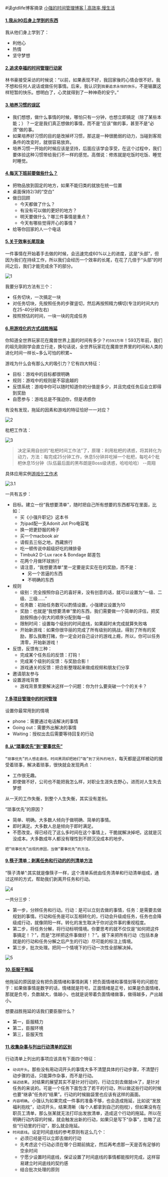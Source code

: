 #读gtdlife博客摘录
[小强的时间管理博客 | 高效率,慢生活](http://www.gtdlife.com/)

#### [1.我从90后身上学到的东西][1]

我从他们身上学到了：

* 利他心
* 热情
* 坚守梦想

#### [2.追求幸福的时间管理行动家][2]

林书豪接受采访的时候说：“以前，如果表现不好，我回家後的心情会很不好。我不想和任何人说话或做任何事情。后来，我认识到`我要追求永恒的快乐`，不是输赢这样短暂的快乐。想明白了，心灵就得到了一种神奇的安宁。”

#### [3.培养习惯的误区][3]

* 我们想想，做什么事情的时候，哪怕只有一分钟，也想立即搞定（除了某些本能；）？一定是我们真正想做的事情，而不是“应该”做的事，甚至不是“必须”做的事。
* 如果培养好习惯的目的是改掉坏习惯，那这是一种很脆弱的动力，当碰到客观条件的改变时，就很容易放弃。
* 培养习惯一开始的时候应该是坚持，后面应该学会享受，在这个过程中，我们要体验这种习惯带给我们不一样的感觉。高僧说：修炼就是吃饭时吃饭、睡觉时睡觉。

#### [4.每天下班前要做些什么？][4]

* 把物品放到固定的地方，如果不能归类的就放在统一位置
* 桌面保持2/3的“空白”
* 做日回顾
  * 今天都做了什么？
  * 有没有可以做的更好的地方？
  * 明天要做什么？哪三件事情是重点？
  * 今天有哪些觉得开心的事情？
* 给等你回家的人一个电话

#### [5.关于效率长尾现象][5]

一件事情在开始着手去做的时候，会迅速完成60%以上的进度，这是“头部”，但因为我们在持续工作，所以我们会经历一个效率的长尾，在花了几倍于“头部”的时间之后，我们才能完成余下的部分。

![1](http://www.gtdlife.com/wp-content/uploads/2012/10/image-1.jpg)

我要分享的方法有三个：

* 任务切块，一次搞定一块
* 对任务切块，先按照任务的步骤竖切，然后再按照精力横切(专注的时间大约在25-40分钟左右)
* 按照预估的时间，一块一块的完成任务

#### [6.用游戏化的方式战胜拖延][6]

你知道全世界玩家花在魔兽世界上面的时间有多少？`约593万年`！593万年前，我们的祖先刚刚学会直立行走，换句话说，全世界玩家花在魔兽世界里的时间和人类的进化时间一样长~多么可怕的积累~

游戏为什么会有那么大的吸引力？它有四大特征：

* 目标：游戏中的目标都很明确
* 规则：游戏中的规则是不容逾越的
* 反馈系统：游戏中你可以随时知道你的分值是多少，并且完成任务后会立即得到奖励
* 自愿参与：游戏总是不强迫你，但是诱惑你

有没有发现，拖延的因素和游戏的特征恰好一一对应？ 

![2](http://www.gtdlife.com/wp-content/uploads/2012/11/%E5%B1%8F%E5%B9%95%E5%BF%AB%E7%85%A7-2012-10-28-%E4%B8%8B%E5%8D%889.36.21.png)

枇杷工作法：

![3](http://www.gtdlife.com/wp-content/uploads/2012/11/%E5%B1%8F%E5%B9%95%E5%BF%AB%E7%85%A7-2012-10-29-%E4%B8%8A%E5%8D%887.24.02.png)

>决定采用自创的“枇杷时间工作法”了，原理：利用枇杷的诱惑，将其转化为动力，方法：每完成25分钟工作，休息5分钟并吃掉一个枇杷，每吃4个枇杷休息15分钟（队伍最后面的黑布朗是Boss级诱惑，哈哈哈哈）                        --周翔

具体应用实例[游戏化工作术][11]

![3.1](http://www.gtdlife.com/wp-content/uploads/2013/11/NewImage3.png)

一共有五步：

* 目标。建立一份“我想要清单”，随时把自己所有想要的东西都写在里面，比如：
  * 买《小强升职记》这本书
  * 为ipad配一支Adonit Jot Pro电容笔
  * 换一把更舒服的椅子
  * 买一个macbook air
  * 请假去三俗之地，西藏旅行
  * 吃一顿传说中超级好吃的辣排骨
  * Timbuk2 D-Lux race & Bondage 邮差包
  * 花两个月做环球旅行
  * 请注意，“我想要清单”里一定要是实实在在的奖励，而不是：
    * 另一个苦逼的东西
    * 不明确的东西
* 规则
  * 级别：完全按照你自己的喜好来，没有创意的话，就可以设置为“一级、二级、三级……”
  * 任务数：初始任务数可以酌情设置，小强建议设置为10
  * 奖励：也就是“我想要清单”里的东西，我们需要做一个简单的评估，把奖励按照由小到大的顺序分配到每一级
  * 限制时间：设置每个级别的时间底线，如果超时未完成就算失败咯
  * 开始新游戏：如果你很华丽的完成了所有级别的挑战，得到了所有的奖励，那么我敢打赌，你一定会对自己设计的游戏上瘾，所以，你可以任务清零，开始新游戏！
* 反馈，反馈有三种：
  * 完成某个任务后的反馈：打钩！
  * 完成某个级别的反馈：与奖励合影！
  * 游戏通关的反馈：把合影整理起来做成视频和朋友们分享
* 邀请朋友参与
* 设置游戏背景
  * 游戏背景里要解决这样一个问题：你为什么要突破一个个的关卡？

#### [7.多项目管理中的时间管理][7]

设置你最常用到的情境

* phone：需要通过电话解决的事情
* Going out：需要外出解决的事情
* Waiting：授权出去后需要等待回复的行动

#### [8.从“琐事优先”到“要事优先”][8]

`“琐事优先”的人想走直线，时间黑洞却把她们“吸”到了另外的地方`，每天都是这样被动的接受着琐事，解决着琐事，很快就会发现两点：

* 工作很无趣。
* 即使做不好，公司也不能把我怎么样，对职业生涯失去野心，进而对人生失去梦想

从一天的工作失衡，到整个人生失衡，其实没有差别。

“琐事优先”的原因？

* 简单、明确。大多数人倾向于做明确、简单的事情。
* 即时满足。大多数人总是倾向于即时满足。
* 不愿改变。得已经花了这么多时间在这个事情上，干脆就解决掉吧，这就是沉没成本。大多数成年人都没有理性到不顾沉没成本的地步。

`把“琐事优先”出现的原因，当做“要事优先”的方法。`

#### [9.筷子清单：剥离任务和行动的的列清单方法][9]

“筷子清单”:其实就是像筷子一样，这个清单系统由任务清单和行动清单组成，通过这样的方式，帮助我们剥离开任务和行动。

![4](http://www.gtdlife.com/wp-content/uploads/2013/05/%E5%B1%8F%E5%B9%95%E5%BF%AB%E7%85%A7-2013-05-08-%E4%B8%8A%E5%8D%888.47.32.png)

一共分三步：

* 第一步，分辨任务和行动。行动：是可以立刻去做的事情，任务：是需要去做规划的事情。行动和任务是可以互相转化的，行动会升级成任务，任务也会降级成行动，就像阴阳一样。转化的发生取决于你对这件事的重视程度。
* 第二步，将任务分解，将行动标明情境。你要思考的就不仅仅是“如何把这件事搞定！？”，而是“怎样把这件事做好！？”。接下来把所有行动（包括本身就是的行动和任务分解之后产生的行动）尽可能的标注上情境。
* 第三步，批次处理。把同一个情境下的行动一次性全部解决掉。

![5](http://www.gtdlife.com/wp-content/uploads/2013/05/NewImage3.png)

#### [10.臣服于拖延][10]

他拖延的原因是没有把负面情绪和事情剥离！把负面情绪和事情划等号的问题在于：如果做事情是数字的话，情绪就是符号。正面情绪是正号，如果是负面情绪，那就是负号，负数越大，值越小，也就是说带着负面情绪做事，做得越多，产出越小。

想要战胜拖延的话我们要臣服什么？

* 第一，臣服精力
* 第二，臣服环境
* 第三，臣服天性

#### [11.收集杂事与列出行动清单的区别][12]

行动清单上列出的事项应该具有下面四个特征：

* `动词开头`。那些没有用动词开头的事情大多不清楚具体的行动步骤，不清楚行动步骤的话，只能算作杂事，而不是行动。
* `描述结果`。对结果的展望其实不是针对行动的，行动立刻去做就ok了，是针对任务的来说的。可是一个任务下面包含了若干的行动，所以做这些行动的时候也要“继承”任务的“结果”。行动的时候脑袋里也应该有这样的画面。
* `内容明确`。小强认为如果完成一件事的准备不够，也会造成拖延，比如说“发放福利抱枕”，动词开头，结果清晰（每个人都拿到自己的抱枕），但如果没有在职员工清单，那么张某就无法打印出发放清单，造成这个行动的拖延。所以在明确行动内容的时候，就会触发出新的行动，如果只是写下“杂事”，忽略了这些“行动里的行动”，那么就会拖延。
* `时间底线`。设定时间底线的参考原则有这么几个：
  * 必须已经是可以立即去做的行动
  * 先考虑这个行动必须在哪个日期前搞定，然后再考虑那一天是否有足够的空余时间
  * 宁愿少设置时间底线，保证设置了时间底线的事情都能按时完成，这样容易建立时间底线的契约感
  * 结合批次处理的原则


[1]: http://www.gtdlife.com/2012/2546/what-i-learned-from-90s/?utm_source=rss&utm_medium=rss&utm_campaign=what-i-learned-from-90s
[2]: http://www.gtdlife.com/2012/2686/happiness-time-management-action/?utm_source=rss&utm_medium=rss&utm_campaign=happiness-time-management-action
[3]: http://www.gtdlife.com/2012/2771/wrong-way-cultivate-habits/?utm_source=rss&utm_medium=rss&utm_campaign=wrong-way-cultivate-habits
[4]: http://www.gtdlife.com/2012/2954/what-to-do-by-the-end-of-the-day/
[5]: http://www.gtdlife.com/2012/2967/about-the-time-tailing/
[6]: http://www.gtdlife.com/2012/2975/wow-and-procrastination/
[7]: http://www.gtdlife.com/2012/2997/time-management-in-multiple-projects/
[8]: http://www.gtdlife.com/2013/3127/from-last-thing-first-to-first-thing-first/?utm_source=rss&utm_medium=rss&utm_campaign=from-last-thing-first-to-first-thing-first
[9]: http://www.gtdlife.com/2013/3139/chopsticks-list-stripping-tasks-and-actions-of-the-list/
[10]:http://www.gtdlife.com/2013/3200/submit-to-delay/
[11]:http://www.gtdlife.com/2013/3214/games-at-work/
[12]:http://www.gtdlife.com/2013/3262/different-between-action-and-stuff/